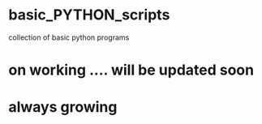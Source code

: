 # basic_PYTHON_scripts
collection of basic python programs
# on working .... will be updated soon
# always growing 
